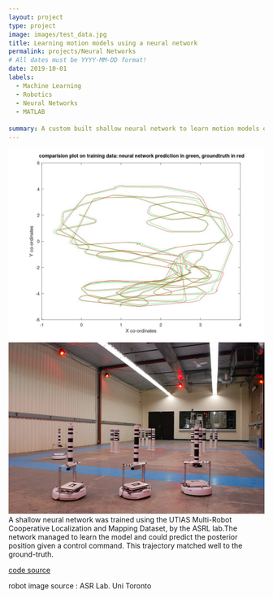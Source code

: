 ```yaml
---
layout: project
type: project
image: images/test_data.jpg
title: Learning motion models using a neural network
permalink: projects/Neural Networks
# All dates must be YYYY-MM-DD format!
date: 2019-10-01
labels:
  - Machine Learning 
  - Robotics
  - Neural Networks
  - MATLAB

summary: A custom built shallow neural network to learn motion models of a differential drive robot
---
```


<div class="ui medium images">
<img class="ui medium right rounded image" src="../images/train_data.jpg">
<img class="ui medium right rounded image" src="../images/DSLAM.jpg">
</div>
A shallow neural network was trained using the UTIAS Multi-Robot Cooperative Localization and Mapping Dataset, by the ASRL lab.The network managed to learn the model and could predict the posterior position given a control command. This trajectory matched well to the ground-truth.

<br>

<a href= "https://github.com/vishwajeet-NU/ML-AI-/tree/master/neural_network"> ​code source </a>


robot image source : ASR Lab. Uni Toronto

​
